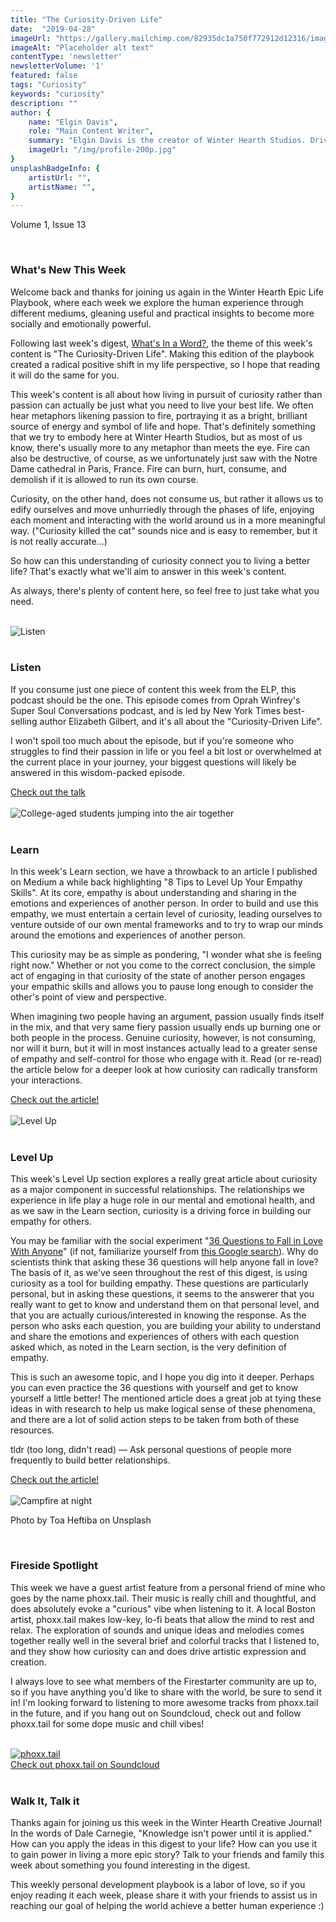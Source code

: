 ```yaml
---
title: "The Curiosity-Driven Life"
date:  "2019-04-28"
imageUrl: "https://gallery.mailchimp.com/82935dc1a750f772912d12316/images/0164d703-676a-4bad-97d4-458942a01a35.jpeg"
imageAlt: "Placeholder alt text"
contentType: 'newsletter'
newsletterVolume: '1'
featured: false
tags: "Curiosity"
keywords: "curiosity"
description: ""
author: {
    name: "Elgin Davis",
    role: "Main Content Writer",
    summary: "Elgin Davis is the creator of Winter Hearth Studios. Driven by a passionate spirit and boundless curiosity, Davis' work seeks to explore the depths of humanity and what it might look like to live a hyper-meaningful existence here on earth.",
    imageUrl: "/img/profile-200p.jpg" 
}
unsplashBadgeInfo: {
    artistUrl: "",
    artistName: "",
}
---
```


Volume 1, Issue 13

<br>

### What's New This Week
Welcome back and thanks for joining us again in the Winter Hearth Epic Life Playbook, where each week we explore the human experience through different mediums, gleaning useful and practical insights to become more socially and emotionally powerful. 

Following last week's digest, [What's In a Word?](/newsletters/volume-1/whats-in-a-word), the theme of this week's content is "The Curiosity-Driven Life".  Making this edition of the playbook created a radical positive shift in my life perspective, so I hope that reading it will do the same for you.

This week's content is all about how living in pursuit of curiosity rather than passion can actually be just what you need to live your best life. We often hear metaphors likening passion to fire, portraying it as a bright, brilliant source of energy and symbol of life and hope. That's definitely something that we try to embody here at Winter Hearth Studios, but as most of us know, there's usually more to any metaphor than meets the eye. Fire can also be destructive, of course, as we unfortunately just saw with the Notre Dame cathedral in Paris, France. Fire can burn, hurt, consume, and demolish if it is allowed to run its own course.

Curiosity, on the other hand, does not consume us, but rather it allows us to edify ourselves and move unhurriedly through the phases of life, enjoying each moment and interacting with the world around us in a more meaningful way. ("Curiosity killed the cat" sounds nice and is easy to remember, but it is not really accurate...)

So how can this understanding of curiosity connect you to living a better life? That's exactly what we'll aim to answer in this week's content.

As always, there's plenty of content here, so feel free to just take what you need.


<br>

<div class='text-center pt-20 pb-20'>
    <img src='https://gallery.mailchimp.com/82935dc1a750f772912d12316/images/5bf332dd-ba71-422b-b1fa-dd4d7631b6a9.jpg' alt='Listen'>
</div>

<br>

### Listen
 
If you consume just one piece of content this week from the ELP, this podcast should be the one. This episode comes from Oprah Winfrey's Super Soul Conversations podcast, and is led by New York Times best-selling author Elizabeth Gilbert, and it's all about the "Curiosity-Driven Life".

I won't spoil too much about the episode, but if you're someone who struggles to find their passion in life or you feel a bit lost or overwhelmed at the current place in your journey, your biggest questions will likely be answered in this wisdom-packed episode.

<div class='text-center pt-20 pb-20'>
    <a rel='noopener noreferrer' class='primary-btn' href='https://castbox.fm/episode/Elizabeth-Gilbert%3A-The-Curiosity-Driven-Life-id1347950-id147602962?country=us'> Check out the talk</a>
</div>


<br>
<div class='text-center pt-20 pb-20'>
    <img src='https://gallery.mailchimp.com/82935dc1a750f772912d12316/images/0164d703-676a-4bad-97d4-458942a01a35.jpeg' alt='College-aged students jumping into the air together'>
</div>

<br>

### Learn
 
In this week's Learn section, we have a throwback to an article I published on Medium a while back highlighting "8 Tips to Level Up Your Empathy Skills". At its core, empathy is about understanding and sharing in the emotions and experiences of another person. In order to build and use this empathy, we must entertain a certain level of curiosity, leading ourselves to venture outside of our own mental frameworks and to try to wrap our minds around the emotions and experiences of another person.

This curiosity may be as simple as pondering, "I wonder what she is feeling right now." Whether or not you come to the correct conclusion, the simple act of engaging in that curiosity of the state of another person engages your empathic skills and allows you to pause long enough to consider the other's point of view and perspective.

When imagining two people having an argument, passion usually finds itself in the mix, and that very same fiery passion usually ends up burning one or both people in the process. Genuine curiosity, however, is not consuming, nor will it burn, but it will in most instances actually lead to a greater sense of empathy and self-control for those who engage with it. Read (or re-read) the article below for a deeper look at how curiosity can radically transform your interactions.

<div class='text-center pt-20 pb-20'>
    <a rel='noopener noreferrer' class='primary-btn' href='https://medium.com/@elgindavis9/8-tips-to-level-upyour-empathy-skills-86ed0bc24790?source=friends_link&sk=e8d98c16041603986f55afdd99f542ee'> Check out the article!</a>
</div>

<br>
<div class='text-center pt-20 pb-20'>
    <img src='https://gallery.mailchimp.com/82935dc1a750f772912d12316/images/70851790-9a7c-4f5b-834d-7207335fe488.gif' alt='Level Up'>
</div>

<br>

### Level Up

This week's Level Up section explores a really great article about curiosity as a major component in successful relationships. The relationships we experience in life play a huge role in our mental and emotional health, and as we saw in the Learn section, curiosity is a driving force in building our empathy for others.

You may be familiar with the social experiment "[36 Questions to Fall in Love With Anyone](http://36questionsinlove.com/)" (if not, familiarize yourself from [this Google search](https://www.google.com/search?q=36+questions+to+fall+in+love&rlz=1C5AVSZ_enUS657US657&oq=36+q&aqs=chrome.2.69i57j0l5.2378j0j4&sourceid=chrome&ie=UTF-8)). Why do scientists think that asking these 36 questions will help anyone fall in love? The basis of it, as we've seen throughout the rest of this digest, is using curiosity as a tool for building empathy. These questions are particularly personal, but in asking these questions, it seems to the answerer that you really want to get to know and understand them on that personal level, and that you are actually curious/interested in knowing the response. As the person who asks each question, you are building your ability to understand and share the emotions and experiences of others with each question asked which, as noted in the Learn section, is the very definition of empathy.

This is such an awesome topic, and I hope you dig into it deeper. Perhaps you can even practice the 36 questions with yourself and get to know yourself a little better! The mentioned article does a great job at tying these ideas in with research to help us make logical sense of these phenomena, and there are a lot of solid action steps to be taken from both of these resources.

tldr (too long, didn't read) — Ask personal questions of people more frequently to build better relationships.

<div class='text-center pt-20 pb-20'>
    <a rel='noopener noreferrer' class='primary-btn' href='https://greatergood.berkeley.edu/article/item/why_curious_people_have_better_relationships'> Check out the article!</a>
</div>

<br>

<div class='text-center pt-20 pb-20'>
    <img src='https://gallery.mailchimp.com/82935dc1a750f772912d12316/images/44635994-05b0-4f93-9110-f4c83f8bf9d9.jpg' alt='Campfire at night'>
    <p class="photo-credit"> 
        Photo by Toa Heftiba on Unsplash
    </p>
</div>
<br>

### Fireside Spotlight

This week we have a guest artist feature from a personal friend of mine who goes by the name phoxx.tail. Their music is really chill and thoughtful, and does absolutely evoke a "curious" vibe when listening to it. A local Boston artist, phoxx.tail makes low-key, lo-fi beats that allow the mind to rest and relax. The exploration of sounds and unique ideas and melodies comes together really well in the several brief and colorful tracks that I listened to, and they show how curiosity can and does drive artistic expression and creation.

I always love to see what members of the Firestarter community are up to, so if you have anything you'd like to share with the world, be sure to send it in! I'm looking forward to listening to more awesome tracks from phoxx.tail in the future, and if you hang out on Soundcloud, check out and follow phoxx.tail for some dope music and chill vibes!
 
<br>
<div class='text-center pt-20 pb-20'>
    <a rel='noopener noreferrer' target='_blank' href='https://soundcloud.com/phoxxtail'>
        <img src='https://gallery.mailchimp.com/82935dc1a750f772912d12316/images/0170a64f-eedf-41b9-8a39-a3f7a9243640.jpg' alt='phoxx.tail'>
    </a>
    <br>
    <a class='primary-btn' rel='noopener noreferrer' href='https://soundcloud.com/phoxxtail'>
        Check out phoxx.tail on Soundcloud
    </a>
</div>
<br>

### Walk It, Talk it

Thanks again for joining us this week in the Winter Hearth Creative Journal! In the words of Dale Carnegie, "Knowledge isn't power until it is applied." How can you apply the ideas in this digest to your life? How can you use it to gain power in living a more epic story? Talk to your friends and family this week about something you found interesting in the digest.


This weekly personal development playbook is a labor of love, so if you enjoy reading it each week, please share it with your friends to assist us in reaching our goal of helping the world achieve a better human experience :)

